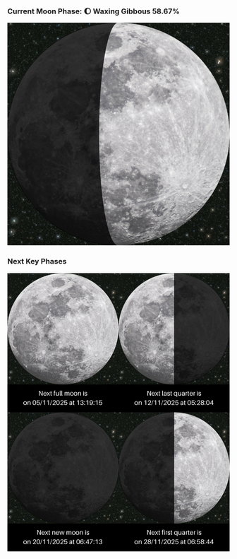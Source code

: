### Current Moon Phase: 🌔 Waxing Gibbous 58.67%
![Moon Phase](moonphase.png)
### Next Key Phases
![Gallery](gallery.png)
